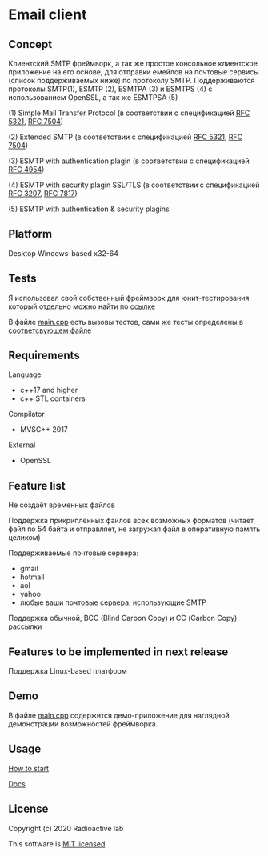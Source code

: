 # **Email client**
## Concept
  Клиентский SMTP фреймворк, а так же простое консольное клиентское приложение на его основе, для отправки емейлов на почтовые сервисы (список поддерживаемых ниже) по протоколу SMTP.
  Поддерживаются протоколы SMTP(1), ESMTP (2), ESMTPA (3) и ESMTPS (4) с использованием OpenSSL, а так же ESMTPSA (5)
  
(1) Simple Mail Transfer Protocol (в соответствии с спецификацией [RFC 5321](https://tools.ietf.org/html/rfc5321 "Documentation"), [RFC 7504](https://tools.ietf.org/html/rfc7504 "Documentation"))

(2) Extended SMTP (в соответствии с спецификацией [RFC 5321](https://tools.ietf.org/html/rfc5321 "Documentation"), [RFC 7504](https://tools.ietf.org/html/rfc7504 "Documentation"))

(3) ESMTP with authentication plagin (в соответствии с спецификацией [RFC 4954](http://www.rfc-editor.org/rfc/rfc4954 "Documentation"))

(4) ESMTP with security plagin SSL/TLS (в соответствии с спецификацией [RFC 3207](https://tools.ietf.org/html/rfc3207 "Documentation"), [RFC 7817](https://tools.ietf.org/html/rfc7817 "Documentation"))

(5) ESMTP with authentication & security plagins

## **Platform**
Desktop Windows-based x32-64

## **Tests**
Я использовал свой собственный фреймворк для юнит-тестирования который отдельно можно найти по [ссылке](https://github.com/imnetcat/utest)

В файле [main.cpp](https://github.com/imnetcat/email-client/blob/master/main.cpp) есть вызовы тестов, сами же тесты определены в [соответсвующем файле](https://github.com/imnetcat/email-client/blob/master/tests.cpp)

## Requirements
Language
- c++17 and higher
- c++ STL containers

Compilator
- MVSC++ 2017

External
- OpenSSL

## Feature list
Не создаёт временных файлов

Поддержка прикриплённых файлов всех возможных форматов (читает файл по 54 байта и отправляет, не загружая файл в оперативную память целиком)

Поддерживаемые почтовые сервера:
- gmail 
- hotmail
- aol
- yahoo
- любые ваши почтовые сервера, использующие SMTP

Поддержка обычной, ВСС (Blind Carbon Copy) и СС (Carbon Copy) рассылки
## Features to be implemented in next release
Поддержка Linux-based платформ

## Demo
В файле [main.cpp](https://github.com/imnetcat/email-client/blob/master/main.cpp) содержится демо-приложение для наглядной демонстрации возможностей фреймворка.

## Usage
[How to start](https://github.com/imnetcat/email-client/wiki/How-to-start)

[Docs](https://github.com/imnetcat/email-client/wiki)

## License
Copyright (c) 2020 Radioactive lab

This software is [MIT licensed](./LICENSE).
